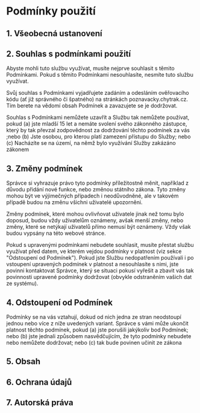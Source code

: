 # Podmínky použití

## 1\. Všeobecná ustanovení

## 2\. Souhlas s podmínkami použití

Abyste mohli tuto službu využívat, musíte nejprve souhlasit s těmito
Podmínkami. Pokud s těmito Podmínkami nesouhlasíte, nesmíte tuto službu
využívat.

Svůj souhlas s Podmínkami vyjadřujete zadáním a odesláním ověřovacího
kódu (ať již správného či špatného) na stránkách poznavacky.chytrak.cz.
Tím berete na vědomí obsah Podmínek a zavazujete se je dodržovat.

Souhlas s Podmínkami nemůžete uzavřít a Službu tak nemůžete používat,
pokud (a) jste mladší 15 let a nemáte svolení svého zákonného zástupce,
který by tak převzal zodpovědnost za dodržování těchto podmínek za vás
;nebo (b) Jste osobou, pro kterou platí zamezení přístupu do Služby;
nebo (c) Nacházíte se na území, na němž bylo využívání Služby zakázáno
zákonem

## 3\. Změny podmínek

Správce si vyhrazuje právo tyto podmínky příležitostně měnit, například
z důvodu přidání nové funkce, nebo změnou státního zákona. Tyto změny
mohou být ve výjimečných případech i neodůvodněné, ale v takovém případě
budou na změnu všichni uživatelé upozorněni.

Změny podmínek, které mohou ovlivňovat uživatele jinak než tomu bylo
doposud, budou vždy uživatelům oznámeny, avšak menší změny, nebo změny,
které se netýkají uživatelů přímo nemusí být oznámeny. Vždy však budou
vypsány na této webové stránce.

Pokud s upravenými podmínkami nebudete souhlasit, musíte přestat službu
využívat před datem, ve kterém vejdou podmínky v platnost (viz sekce
"Odstoupení od Podmínek"). Pokud jste Službu nedopatřením používali i po
vstoupení upravených podmínek v platnost a nesouhlasíte s nimi, jste
povinni kontaktovat Správce, který se situaci pokusí vyřešit a zbavit
vás tak povinnosti upravené podmínky dodržovat (obvykle odstraněním
vašich dat ze systému).

## 4\. Odstoupení od Podmínek

Podmínky se na vás vztahují, dokud od nich jedna ze stran neodstoupí
jednou nebo více z níže uvedených variant. Správce s vámi může ukončit
platnost těchto podmínek, pokud (a) jste porušili jakýkoliv bod
Podmínek; nebo (b) jste jednali způsobem nasvědčujícím, že tyto
podmínky nebudete nebo nemůžete dodržovat; nebo (c) tak bude povinen
učinit ze zákona

## 5\. Obsah

## 6\. Ochrana údajů

## 7\. Autorská práva
